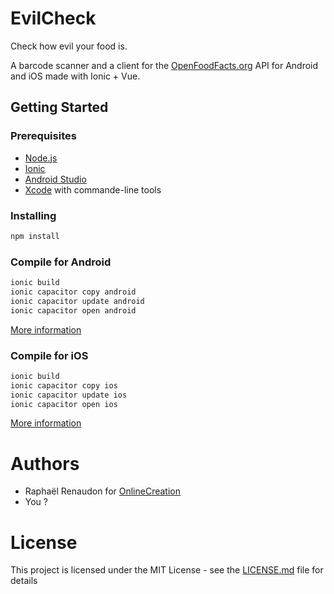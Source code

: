 # EvilCheck

Check how evil your food is.

A barcode scanner and a client for the [OpenFoodFacts.org](https://openfoodfacts.org/) API for Android and iOS made with Ionic + Vue.

## Getting Started

### Prerequisites

- [Node.js](https://nodejs.org/en/)
- [Ionic](https://ionicframework.com/docs/intro/cli)
- [Android Studio](https://developer.android.com/studio)
- [Xcode](https://developer.apple.com/xcode/) with commande-line tools

### Installing

```bash
npm install
```

### Compile for Android

```bash
ionic build
ionic capacitor copy android
ionic capacitor update android
ionic capacitor open android
```

[More information](https://ionicframework.com/docs/developing/android)

### Compile for iOS

```bash
ionic build
ionic capacitor copy ios
ionic capacitor update ios
ionic capacitor open ios
```

[More information](https://ionicframework.com/docs/developing/ios)

# Authors

- Raphaël Renaudon for [OnlineCreation](https://onlinecreation.pro)
- You ?

# License

This project is licensed under the MIT License - see the [LICENSE.md](LICENSE.md) file for details